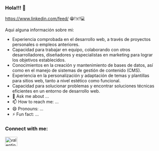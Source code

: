### Hola!!! 👋
https://www.linkedin.com/feed/
😁!☠️!💻

Aqui alguna información sobre mi:
- Experiencia comprobada en el desarrollo web, a través de proyectos personales o empleos anteriores.
- Capacidad para trabajar en equipo, colaborando con otros desarrolladores, diseñadores y especialistas en marketing para lograr los objetivos establecidos.
- Conocimientos en la creación y mantenimiento de bases de datos, así como en el manejo de sistemas de gestión de contenido (CMS).
- Experiencia en la personalización y adaptación de temas y plantillas para sitios web, tanto a nivel estético como funcional.
- Capacidad para solucionar problemas y encontrar soluciones técnicas eficientes en un entorno de desarrollo web.
- 💬 Ask me about ...
- 📫 How to reach me: ...
- 😄 Pronouns: ...
- ⚡ Fun fact: ...

<h3 align="left">Connect with me:</h3>
<p align="left">
<a href="https://www.linkedin.com/in/alfredo-antonio-castillo-segura" target="blank"><img align="center" src="https://raw.githubusercontent.com/rahuldkjain/github-profile-readme-generator/master/src/images/icons/Social/linked-in-alt.svg" alt="valentina-botana" height="30" width="40" /></a>
